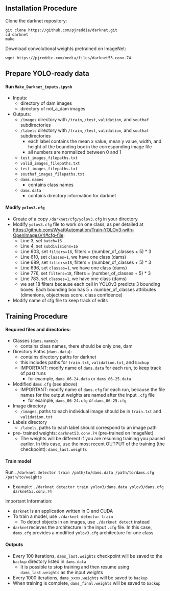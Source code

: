 ## Installation Procedure

Clone the darknet repository:

```
git clone https://github.com/pjreddie/darknet.git
cd darknet
make
```

Download convolutional weights pretrained on ImageNet:

```
wget https://pjreddie.com/media/files/darknet53.conv.74
```

## Prepare YOLO-ready data

#### Run `Make_Darknet_inputs.ipynb`
+ Inputs:
    + directory of dam images
    + directory of not_a_dam images
+ Outputs:
    + `/images` directory with `/train`, `/test`, `validation`, and `southaf` subdirectories
    + `/labels` directory with `/train`, `/test`, `validation`, and `southaf` subdirectories
        + each label contains the mean x value, mean y value, width, and height of the bounding box in the corresponding image file
        + all numbers are normalized between 0 and 1
    + `test_images_filepaths.txt`
    + `valid_images_filepaths.txt`
    + `test_images_filepaths.txt`
    + `southaf_images_filepaths.txt`
    + `dams.names`
        + contains class names
    + `dams.data`
        + contains directory information for darknet
        
#### Modify `yolov3.cfg`

+ Create of a copy `/darknet/cfg/yolov3.cfg` in your directory
+ Modify `yolov3.cfg` file to work on one class, as per detailed at  https://github.com/WyattAutomation/Train-YOLOv3-with-OpenImagesV4#cfg-file:
    + Line 3, set `batch=16`
    + Line 4, set `subdivisions=16`
    + Line 603, set `filters=18`, filters = (number_of_classes + 5) * 3 
    + Line 610, set `classes=1`, we have one class (dams)
    + Line 689, set `filters=18`, filters = (number_of_classes + 5) * 3 
    + Line 696, set `classes=1`, we have one class (dams)
    + Line 776, set `filters=18`, filters = (number_of_classes + 5) * 3 
    + Line 783, set `classes=1`, we have one class (dams)
    + we set 18 filters because each cell in YOLOv3 predicts 3 bounding boxes. Each bounding box has 5 + number_of_classes attributes (dimenions, objectness score, class confidence)
+ Modify name of cfg file to keep track of edits
        
## Training Procedure

#### Required files and directories:
+ Classes (`dams.names`):
   + contains class names, there should be only one, dam
+ Directory Paths (`dams.data`):
   + contains directory paths for darknet
   + this includes paths for `train.txt`, `validation.txt`, and `backup`
   + IMPORTANT: modify name of `dams.data` for each run, to keep track of past runs
        + for example, `dams_06-24.data` or `dams_06-25.data`
+ Modified `dams.cfg` (see above)
    + IMPORTANT: modify name of `dams.cfg` for each run, because the file names for the output weights are named after the input `.cfg` file
        + for example, `dams_06-24.cfg` or `dams_06-25.cfg`
+ Image directory
   + `/images`, paths to each individual image should be in `train.txt` and `validation.txt`
+ Labels directory
   + `/labels`, paths to each label should correspond to an image path
+ pre- trained weights: `darknet53.conv.74` (pre-trained on ImageNet)
   + The weights will be different if you are resuming training you paused earlier. In this case, use the most recent OUTPUT of the training (the checkpoint): `dams_last.weights`

#### Train model

Run `./darknet detector train /path/to/dams.data /path/to/dams.cfg /path/to/weights`
+ Example: `./darknet detector train yolov3/dams.data yolov3/dams.cfg darknet53.conv.74`

Important Information:
+ `darknet` is an application written in C and CUDA
+ To train a model, use `./darknet detector train`
    + To detect objects in an images, use `./darknet detect` instead
+ `darknet`recieves the architecture in the input `.cfg` file. In this case, `dams.cfg` provides a modified `yolov3.cfg` architecture for one class 

#### Outputs
+ Every 100 iterations, `dams_last.weights` checkpoint will be saved to the `backup` directory listed in `dams.data`
    + It is possible to stop training and then resume using `dams_last.weights` as the input weights
+ Every 1000 iterations, `dams_xxxx.weights` will be saved to `backup` 
+ When training is complete, `dams_final.weights` will be saved to `backup`
